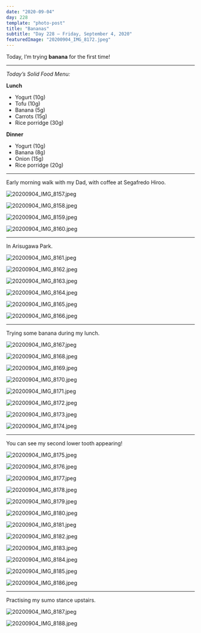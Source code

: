 ```yaml
---
date: "2020-09-04"
day: 228
template: "photo-post"
title: "Bananas"
subtitle: "Day 228 – Friday, September 4, 2020"
featuredImage: "20200904_IMG_8172.jpeg"
---
```


Today, I’m trying **banana** for the first time!

<hr />

_Today’s Solid Food Menu:_

**Lunch**

- Yogurt (10g)
- Tofu (10g)
- Banana (5g)
- Carrots (15g)
- Rice porridge (30g)

**Dinner**

- Yogurt (10g)
- Banana (8g)
- Onion (15g)
- Rice porridge (20g)

<hr />

Early morning walk with my Dad, with coffee at Segafredo Hiroo.

![20200904_IMG_8157.jpeg](20200904_IMG_8157.jpeg)

![20200904_IMG_8158.jpeg](20200904_IMG_8158.jpeg)

![20200904_IMG_8159.jpeg](20200904_IMG_8159.jpeg)

![20200904_IMG_8160.jpeg](20200904_IMG_8160.jpeg)

<hr />

In Arisugawa Park.

![20200904_IMG_8161.jpeg](20200904_IMG_8161.jpeg)

![20200904_IMG_8162.jpeg](20200904_IMG_8162.jpeg)

![20200904_IMG_8163.jpeg](20200904_IMG_8163.jpeg)

![20200904_IMG_8164.jpeg](20200904_IMG_8164.jpeg)

![20200904_IMG_8165.jpeg](20200904_IMG_8165.jpeg)

![20200904_IMG_8166.jpeg](20200904_IMG_8166.jpeg)

<hr />

Trying some banana during my lunch.

![20200904_IMG_8167.jpeg](20200904_IMG_8167.jpeg)

![20200904_IMG_8168.jpeg](20200904_IMG_8168.jpeg)

![20200904_IMG_8169.jpeg](20200904_IMG_8169.jpeg)

![20200904_IMG_8170.jpeg](20200904_IMG_8170.jpeg)

![20200904_IMG_8171.jpeg](20200904_IMG_8171.jpeg)

![20200904_IMG_8172.jpeg](20200904_IMG_8172.jpeg)

![20200904_IMG_8173.jpeg](20200904_IMG_8173.jpeg)

![20200904_IMG_8174.jpeg](20200904_IMG_8174.jpeg)

<hr />

You can see my second lower tooth appearing!

![20200904_IMG_8175.jpeg](20200904_IMG_8175.jpeg)

![20200904_IMG_8176.jpeg](20200904_IMG_8176.jpeg)

![20200904_IMG_8177.jpeg](20200904_IMG_8177.jpeg)

![20200904_IMG_8178.jpeg](20200904_IMG_8178.jpeg)

![20200904_IMG_8179.jpeg](20200904_IMG_8179.jpeg)

![20200904_IMG_8180.jpeg](20200904_IMG_8180.jpeg)

![20200904_IMG_8181.jpeg](20200904_IMG_8181.jpeg)

![20200904_IMG_8182.jpeg](20200904_IMG_8182.jpeg)

![20200904_IMG_8183.jpeg](20200904_IMG_8183.jpeg)

![20200904_IMG_8184.jpeg](20200904_IMG_8184.jpeg)

![20200904_IMG_8185.jpeg](20200904_IMG_8185.jpeg)

![20200904_IMG_8186.jpeg](20200904_IMG_8186.jpeg)

<hr />

Practising my sumo stance upstairs.

![20200904_IMG_8187.jpeg](20200904_IMG_8187.jpeg)

![20200904_IMG_8188.jpeg](20200904_IMG_8188.jpeg)
